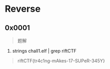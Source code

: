 # Reverse

## 0x0001

> 题解

1. strings chall1.elf | grep riftCTF

> riftCTF{tr4c1ng-mAkes-17-SUPeR-345Y}